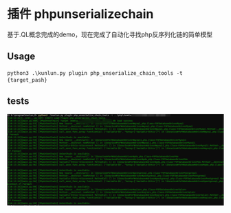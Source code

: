 # 插件 phpunserializechain

基于.QL概念完成的demo，现在完成了自动化寻找php反序列化链的简单模型

## Usage

```
python3 .\kunlun.py plugin php_unserialize_chain_tools -t {target_pash}
```

## tests

![](docs/phpunserchain.png)